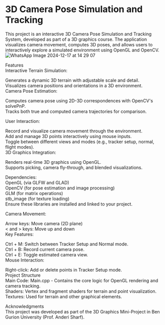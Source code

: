 # 3D Camera Pose Simulation and Tracking  
This project is an interactive 3D Camera Pose Simulation and Tracking System, developed as part of a 3D graphics course. The application visualizes camera movement, computes 3D poses, and allows users to interactively explore a simulated environment using OpenGL and OpenCV.  
![WhatsApp Image 2024-12-17 at 14 29 07](https://github.com/user-attachments/assets/3b47080e-c8b5-44a7-b646-418b11e4c808)

Features  
Interactive Terrain Simulation:  

Generates a dynamic 3D terrain with adjustable scale and detail.  
Visualizes camera positions and orientations in a 3D environment.  
Camera Pose Estimation:  

Computes camera pose using 2D-3D correspondences with OpenCV's solvePnP.  
Tracks both true and computed camera trajectories for comparison.  

User Interaction:  
 
Record and visualize camera movement through the environment.  
Add and manage 3D points interactively using mouse inputs.  
Toggle between different views and modes (e.g., tracker setup, normal, flight modes).  
3D Graphics Integration:  

Renders real-time 3D graphics using OpenGL.  
Supports picking, camera fly-through, and blended visualizations.  

Dependencies:  
OpenGL (via GLFW and GLAD)  
OpenCV (for pose estimation and image processing)  
GLM (for matrix operations)  
stb_image (for texture loading)  
Ensure these libraries are installed and linked to your project.  

Camera Movement:  

Arrow keys: Move camera (2D plane)  
< and > keys: Move up and down  
Key Features:  

Ctrl + M: Switch between Tracker Setup and Normal mode.  
Ctrl + B: Record current camera pose.  
Ctrl + E: Toggle estimated camera view.  
Mouse Interaction:  

Right-click: Add or delete points in Tracker Setup mode.  
Project Structure  
Main Code: Main.cpp - Contains the core logic for OpenGL rendering and camera tracking.  
Shaders: Vertex and fragment shaders for terrain and point visualization.  
Textures: Used for terrain and other graphical elements.  

Acknowledgments  
This project was developed as part of the 3D Graphics Mini-Project in Ben Gurion University (Prof. Anderi Sharf).
